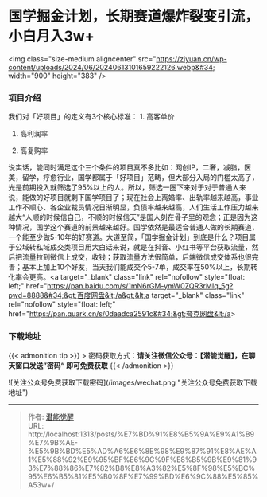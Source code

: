 # 国学掘金计划，长期赛道爆炸裂变引流，小白月入3w&#43;


&lt;img class=&#34;size-medium aligncenter&#34; src=&#34;https://ziyuan.cn/wp-content/uploads/2024/06/20240613101659222126.webp&#34; width=&#34;900&#34; height=&#34;383&#34; /&gt;
###  项目介绍

我们对「好项目」的定义有3个核心标准： 1. 高客单价

 1. 高利润率

 1. 高复购率

说实话，能同时满足这个三个条件的项目真不多比如：网创IP，二奢，减脂，医美，留学，疗愈行业，国学都属于「好项目」范畴，但大部分入局的门槛太高了，光是前期投入就筛选了95%以上的人。所以，筛选一圈下来对于对于普通人来说，能做的好项目就剩下国学项目了；现在社会上离婚率、出轨率越来越高，事业工作不顺心、各企业裁员情况日渐明显，负债率越来越高，人们生活工作压力越来越大“人顺的时候信自己，不顺的时候信天”是国人刻在骨子里的观念；正是因为这种情况，国学这个赛道的前景越来越好。国学依然是最适合普通人做的长期赛道，一个能至少做5-10年的好赛道。大道至简，「国学掘金计划」到底是什么？项目属于公域转私域成交类项目用大白话来说，就是在抖音、小红书等平台获取流量，然后把流量拉到微信上成交，收钱；获取流量方法很简单，后端微信成交体系也很完善；基本上加上10个好友，当天我们能成交个5-7单，成交率在50%以上，长期转化率会更高。&lt;a target=&#34;_blank&#34; class=&#34;link&#34; rel=&#34;nofollow&#34; style=&#34;float: left;&#34; href=&#34;https://pan.baidu.com/s/1mN6rGM-ymW0ZQR3rMIq_5g?pwd=8888&#34;&gt;百度网盘&lt;/a&gt;&lt;a target=&#34;_blank&#34; class=&#34;link&#34; rel=&#34;nofollow&#34; style=&#34;float: left;&#34; href=&#34;https://pan.quark.cn/s/0daadca2591c&#34;&gt;夸克网盘&lt;/a&gt;

### 下载地址




{{&lt; admonition tip &gt;}}
&gt; 密码获取方式：**请关注微信公众号：【潜能觉醒】，在聊天窗口发送”密码“ 即可免费获取**
{{&lt; /admonition &gt;}}


![关注公众号免费获取下载密码](/images/wechat.png &#34;关注公众号免费获取下载地址&#34;)

---

> 作者: [潜能觉醒](/)  
> URL: http://localhost:1313/posts/%E7%BD%91%E8%B5%9A%E9%A1%B9%E7%9B%AE-%E5%9B%BD%E5%AD%A6%E6%8E%98%E9%87%91%E8%AE%A1%E5%88%92%E9%95%BF%E6%9C%9F%E8%B5%9B%E9%81%93%E7%88%86%E7%82%B8%E8%A3%82%E5%8F%98%E5%BC%95%E6%B5%81%E5%B0%8F%E7%99%BD%E6%9C%88%E5%85%A53w&#43;/  

